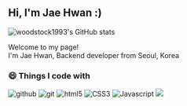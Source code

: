 <h2>Hi, I'm Jae Hwan :)</h2>

![woodstock1993's GitHub stats](https://github-readme-stats.vercel.app/api?username=woodstock1993&show_icons=true&theme=tokyonight&layout=compact)

<p>Welcome to my page!</br>I'm Jae Hwan, Backend developer from Seoul, Korea</p>

<h3>😄 Things I code with</h3>
<p>
  <img alt="github" src="https://img.shields.io/badge/-Github-6e5494?style=flat-square&logo=github&logoColor=white" />
  <img alt="git" src="https://img.shields.io/badge/-Git-F05032?style=flat-square&logo=git&logoColor=white" />
  <img alt="html5" src="https://img.shields.io/badge/-HTML5-E34F26?style=flat-square&logo=html5&logoColor=white" />
  <img alt="CSS3" src="https://img.shields.io/badge/-CSS3-2965f1?style=flat-square&logo=css3&logoColor=white" />
  <img alt="Javascript" src="https://img.shields.io/badge/-Javascript-F7DF1E?style=flat-square&logo=javascript&logoColor=white" />
  <img src="https://img.shields.io/badge/Django-{#092E20}?style={for-the-badge}&logo={Django}&logoColor={#092E20}"/>
</p>

